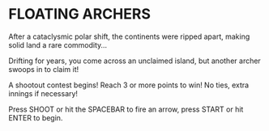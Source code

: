 # FLOATING ARCHERS

After a cataclysmic polar shift, the continents were ripped apart, making solid land a rare commodity…

Drifting for years, you come across an unclaimed island, but another archer swoops in to claim it!

A shootout contest begins! Reach 3 or more points to win! No ties, extra innings if necessary!

Press SHOOT or hit the SPACEBAR to fire an arrow, press START or hit ENTER to begin.
